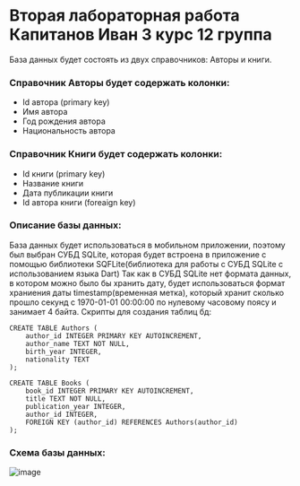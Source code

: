 # Вторая лабораторная работа Капитанов Иван 3 курс 12 группа
База данных будет состоять из двух справочников: Авторы и книги.

### Справочник Авторы будет содержать колонки:
  * Id автора (primary key)
  * Имя автора
  * Год рождения автора
  * Национальность автора

### Справочник Книги будет содержать колонки:
  * Id книги (primary key)
  * Название книги
  * Дата публикации книги
  * Id автора книги (foreaign key)

### Описание базы данных:
База данных будет использоваться в мобильном приложении, поэтому был выбран СУБД SQLite, которая будет встроена в приложение с помощью библиотеки SQFLite(библиотека для работы с СУБД SQLite с использованием языка Dart)
Так как в СУБД SQLite нет формата данных, в котором можно было бы хранить дату, будет использоваться формат храниения даты timestamp(временная метка), который хранит сколько прошло секунд с 1970-01-01 00\:00\:00 по нулевому часовому поясу и занимает 4 байта.
Скрипты для создания таблиц бд:
```
CREATE TABLE Authors (
    author_id INTEGER PRIMARY KEY AUTOINCREMENT,
    author_name TEXT NOT NULL,
    birth_year INTEGER,
    nationality TEXT
);
```
```
CREATE TABLE Books (
    book_id INTEGER PRIMARY KEY AUTOINCREMENT,
    title TEXT NOT NULL,
    publication_year INTEGER,
    author_id INTEGER,
    FOREIGN KEY (author_id) REFERENCES Authors(author_id)
);
```
### Схема базы данных:
![image](https://github.com/Vantwozz/lab2_Barovik/assets/95244485/68320818-d565-424a-a41e-2574a334b174)
  
